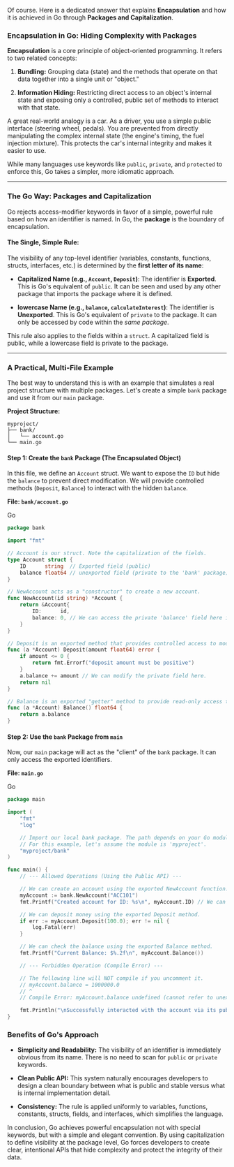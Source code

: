 Of course. Here is a dedicated answer that explains **Encapsulation** and how it is achieved in Go through **Packages and Capitalization**.

### **Encapsulation in Go: Hiding Complexity with Packages**

**Encapsulation** is a core principle of object-oriented programming. It refers to two related concepts:

1. **Bundling:** Grouping data (state) and the methods that operate on that data together into a single unit or "object."
    
2. **Information Hiding:** Restricting direct access to an object's internal state and exposing only a controlled, public set of methods to interact with that state.
    

A great real-world analogy is a car. As a driver, you use a simple public interface (steering wheel, pedals). You are prevented from directly manipulating the complex internal state (the engine's timing, the fuel injection mixture). This protects the car's internal integrity and makes it easier to use.

While many languages use keywords like `public`, `private`, and `protected` to enforce this, Go takes a simpler, more idiomatic approach.

---

### The Go Way: Packages and Capitalization

Go rejects access-modifier keywords in favor of a simple, powerful rule based on how an identifier is named. In Go, the **package** is the boundary of encapsulation.

#### The Single, Simple Rule:

The visibility of any top-level identifier (variables, constants, functions, structs, interfaces, etc.) is determined by the **first letter of its name**:

- **Capitalized Name (e.g., `Account`, `Deposit`)**: The identifier is **Exported**. This is Go's equivalent of `public`. It can be seen and used by any other package that imports the package where it is defined.
    
- **lowercase Name (e.g., `balance`, `calculateInterest`)**: The identifier is **Unexported**. This is Go's equivalent of `private` to the package. It can only be accessed by code within the _same package_.
    

This rule also applies to the fields within a `struct`. A capitalized field is public, while a lowercase field is private to the package.

---

### A Practical, Multi-File Example

The best way to understand this is with an example that simulates a real project structure with multiple packages. Let's create a simple `bank` package and use it from our `main` package.

**Project Structure:**

```
myproject/
├── bank/
│   └── account.go
└── main.go
```

#### Step 1: Create the `bank` Package (The Encapsulated Object)

In this file, we define an `Account` struct. We want to expose the `ID` but hide the `balance` to prevent direct modification. We will provide controlled methods (`Deposit`, `Balance`) to interact with the hidden `balance`.

**File: `bank/account.go`**

Go

```Go
package bank

import "fmt"

// Account is our struct. Note the capitalization of the fields.
type Account struct {
	ID      string  // Exported field (public)
	balance float64 // unexported field (private to the 'bank' package)
}

// NewAccount acts as a "constructor" to create a new account.
func NewAccount(id string) *Account {
	return &Account{
		ID:      id,
		balance: 0, // We can access the private 'balance' field here inside the same package.
	}
}

// Deposit is an exported method that provides controlled access to modify 'balance'.
func (a *Account) Deposit(amount float64) error {
	if amount <= 0 {
		return fmt.Errorf("deposit amount must be positive")
	}
	a.balance += amount // We can modify the private field here.
	return nil
}

// Balance is an exported "getter" method to provide read-only access to 'balance'.
func (a *Account) Balance() float64 {
	return a.balance
}
```

#### Step 2: Use the `bank` Package from `main`

Now, our `main` package will act as the "client" of the `bank` package. It can only access the exported identifiers.

**File: `main.go`**

Go

```Go
package main

import (
	"fmt"
	"log"

	// Import our local bank package. The path depends on your Go module setup.
	// For this example, let's assume the module is 'myproject'.
	"myproject/bank"
)

func main() {
	// --- Allowed Operations (Using the Public API) ---

	// We can create an account using the exported NewAccount function.
	myAccount := bank.NewAccount("ACC101")
	fmt.Printf("Created account for ID: %s\n", myAccount.ID) // We can access the exported 'ID' field.

	// We can deposit money using the exported Deposit method.
	if err := myAccount.Deposit(100.0); err != nil {
		log.Fatal(err)
	}

	// We can check the balance using the exported Balance method.
	fmt.Printf("Current Balance: $%.2f\n", myAccount.Balance())

	// --- Forbidden Operation (Compile Error) ---

	// The following line will NOT compile if you uncomment it.
	// myAccount.balance = 1000000.0
	// ^
	// Compile Error: myAccount.balance undefined (cannot refer to unexported field or method 'balance')

	fmt.Println("\nSuccessfully interacted with the account via its public API.")
}
```

### Benefits of Go's Approach

- **Simplicity and Readability:** The visibility of an identifier is immediately obvious from its name. There is no need to scan for `public` or `private` keywords.
    
- **Clean Public API:** This system naturally encourages developers to design a clean boundary between what is public and stable versus what is internal implementation detail.
    
- **Consistency:** The rule is applied uniformly to variables, functions, constants, structs, fields, and interfaces, which simplifies the language.
    

In conclusion, Go achieves powerful encapsulation not with special keywords, but with a simple and elegant convention. By using capitalization to define visibility at the package level, Go forces developers to create clear, intentional APIs that hide complexity and protect the integrity of their data.